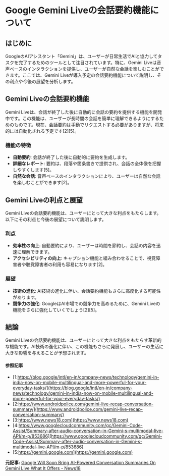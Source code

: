# Google Gemini Liveの会話要約機能について

## はじめに

GoogleのAIアシスタント「Gemini」は、ユーザーが日常生活でAIと協力してタスクを完了するためのツールとして注目されています。特に、Gemini Liveは音声ベースのインタラクションを提供し、ユーザーが自然な会話を楽しむことができます。ここでは、Gemini Liveが導入予定の会話要約機能について説明し、その利点や今後の展望を分析します。

## Gemini Liveの会話要約機能

Gemini Liveは、会話が終了した後に自動的に会話の要約を提供する機能を開発中です。この機能は、ユーザーが長時間の会話を簡単に理解できるようにするためのものです。現在、会話要約は手動でリクエストする必要がありますが、将来的には自動化される予定です[2][5]。

### 機能の特徴

- **自動要約**: 会話が終了した後に自動的に要約を生成します。
- **詳細なレポート**: 要約は、段落や箇条書きで提供され、会話の全体像を把握しやすくします[5]。
- **自然な会話**: 音声ベースのインタラクションにより、ユーザーは自然な会話を楽しむことができます[2]。

## Gemini Liveの利点と展望

Gemini Liveの会話要約機能は、ユーザーにとって大きな利点をもたらします。以下にその利点と今後の展望について説明します。

### 利点

- **効率性の向上**: 自動要約により、ユーザーは時間を節約し、会話の内容を迅速に理解できます。
- **アクセシビリティの向上**: キャプション機能と組み合わせることで、視覚障害者や聴覚障害者の利用も容易になります[2]。

### 展望

- **技術の進化**: AI技術の進化に伴い、会話要約機能もさらに高度化する可能性があります。
- **競争力の強化**: GoogleはAI市場での競争力を高めるために、Gemini Liveの機能をさらに強化していくでしょう[2][5]。

## 結論

Gemini Liveの会話要約機能は、ユーザーにとって大きな利点をもたらす革新的な機能です。AI技術の進化に伴い、この機能もさらに発展し、ユーザーの生活に大きな影響を与えることが予想されます。

#### 参照記事
- [1:https://blog.google/intl/en-in/company-news/technology/gemini-in-india-now-on-mobile-multilingual-and-more-powerful-for-your-everyday-tasks/](https://blog.google/intl/en-in/company-news/technology/gemini-in-india-now-on-mobile-multilingual-and-more-powerful-for-your-everyday-tasks/)
- [2:https://www.androidpolice.com/gemini-live-recap-conversation-summary/](https://www.androidpolice.com/gemini-live-recap-conversation-summary/)
- [3:https://www.news18.com](https://www.news18.com)
- [4:https://www.googlecloudcommunity.com/gc/Gemini-Code-Assist/Summary-after-audio-conversation-in-Gemini-s-multimodal-live-API/m-p/853686](https://www.googlecloudcommunity.com/gc/Gemini-Code-Assist/Summary-after-audio-conversation-in-Gemini-s-multimodal-live-API/m-p/853686)
- [5:https://gemini.google.com](https://gemini.google.com)


**元記事:** [Google Will Soon Bring AI-Powered Conversation Summaries On Gemini Live What It Offers - News18](https://www.news18.com/tech/google-will-soon-bring-ai-powered-conversation-summaries-on-gemini-live-what-it-offers-9233033.html)